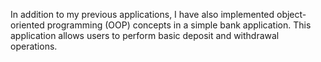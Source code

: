 In addition to my previous applications, I have also implemented object-oriented programming (OOP) concepts in a simple bank application. This application allows users to perform basic deposit and withdrawal operations.
